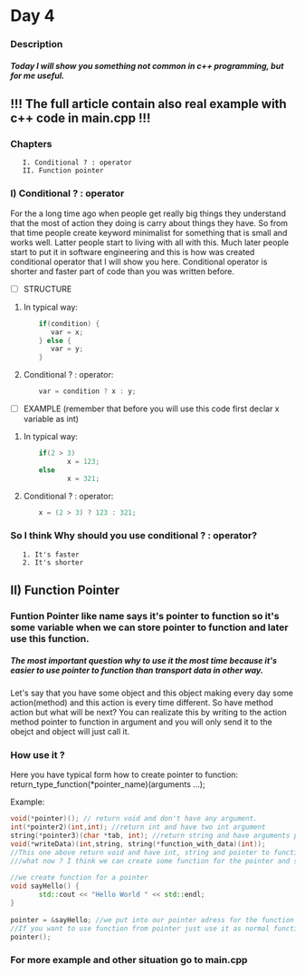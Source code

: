 # Day 4
### Description
##### Today I will show you something not common in c++ programming, but for me useful.
## !!! The full article contain also real example with c++ code in main.cpp !!!

### Chapters
       I. Conditional ? : operator
       II. Function pointer
### I) Conditional ? : operator
For the a long time ago when people get really big things they understand that the most of action they doing is carry about things they have.
So from that time people create keyword minimalist for something that is small and works well. Latter people start to living with all with this.
Much later people start to put it in software engineering and this is how was created conditional operator that I will show you here.
Conditional operator is shorter and faster part of code than you was written before.
      
- [ ] STRUCTURE
1. In typical way:
```cpp
       if(condition) {
          var = x;
       } else {
          var = y;
       }
```
2. Conditional ? : operator:
```cpp
       var = condition ? x : y;
```
- [ ] EXAMPLE (remember that before you will use this code first declar x variable as int)
1. In typical way:
```cpp
       if(2 > 3)
              x = 123;
       else
              x = 321;
```
2. Conditional ? : operator:
```cpp
       x = (2 > 3) ? 123 : 321;
```
### So I think Why should you use conditional ? : operator?
       1. It's faster
       2. It's shorter
## II) Function Pointer
### Funtion Pointer like name says it's pointer to function so it's some variable when we can store pointer to function and later use this function.
##### The most important question why to use it the most time because it's easier to use pointer to function than transport data in other way.
Let's say that you have some object and this object making every day some action(method) and this action is every time different.
So have method action but what will be next? You can realizate this by writing to the action method pointer to function in argument and you
will only send it to the obejct and object will just call it.
### How use it ?
      
Here you have typical form how to create pointer to function:
       return_type_function(*pointer_name)(arguments ...);
      
Example:
```cpp
void(*pointer)(); // return void and don't have any argument.
int(*pointer2)(int,int); //return int and have two int argument
string(*pointer3)(char *tab, int); //return string and have arguments pointer to char and int
void(*writeData)(int,string, string(*function_with_data)(int));
//This one above return void and have int, string and pointer to function argument.
///what now ? I think we can create some function for the pointer and send it.
             
//we create function for a pointer
void sayHello() {
       std::cout << "Hello World " << std::endl;
}
             
pointer = &sayHello; //we put into our pointer adress for the function
//If you want to use function from pointer just use it as normal function.
pointer();
```            
                      
                      
                      
### For more example and other situation go to main.cpp
